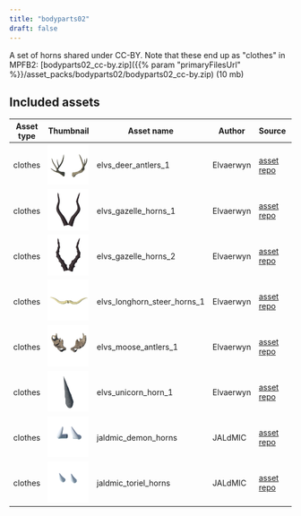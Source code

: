 ```yaml
---
title: "bodyparts02"
draft: false
---
```


A set of horns shared under CC-BY. Note that these end up as "clothes" in MPFB2: [bodyparts02_cc-by.zip]({{% param "primaryFilesUrl" %}}/asset_packs/bodyparts02/bodyparts02_cc-by.zip) (10 mb)


## Included assets

| Asset type | Thumbnail | Asset name | Author | Source | License |
| ---------- | --------- | ---------- | ------ | ------ | ------- |
| clothes | ![elvs_deer_antlers_1.png](elvs_deer_antlers_1.png) | elvs_deer_antlers_1 | Elvaerwyn | [asset repo](http://www.makehumancommunity.org/node/2376) | CC-BY |
| clothes | ![elvs_gazelle_horns_1.png](elvs_gazelle_horns_1.png) | elvs_gazelle_horns_1 | Elvaerwyn | [asset repo](http://www.makehumancommunity.org/node/2388) | CC-BY |
| clothes | ![elvs_gazelle_horns_2.png](elvs_gazelle_horns_2.png) | elvs_gazelle_horns_2 | Elvaerwyn | [asset repo](http://www.makehumancommunity.org/node/2389) | CC-BY |
| clothes | ![elvs_longhorn_steer_horns_1.png](elvs_longhorn_steer_horns_1.png) | elvs_longhorn_steer_horns_1 | Elvaerwyn | [asset repo](http://www.makehumancommunity.org/node/2379) | CC-BY |
| clothes | ![elvs_moose_antlers_1.png](elvs_moose_antlers_1.png) | elvs_moose_antlers_1 | Elvaerwyn | [asset repo](http://www.makehumancommunity.org/node/2375) | CC-BY |
| clothes | ![elvs_unicorn_horn_1.png](elvs_unicorn_horn_1.png) | elvs_unicorn_horn_1 | Elvaerwyn | [asset repo](http://www.makehumancommunity.org/node/2385) | CC-BY |
| clothes | ![jaldmic_demon_horns.png](jaldmic_demon_horns.png) | jaldmic_demon_horns | JALdMIC | [asset repo](http://www.makehumancommunity.org/node/2947) | CC-BY |
| clothes | ![jaldmic_toriel_horns.png](jaldmic_toriel_horns.png) | jaldmic_toriel_horns | JALdMIC | [asset repo](http://www.makehumancommunity.org/node/2935) | CC-BY |
